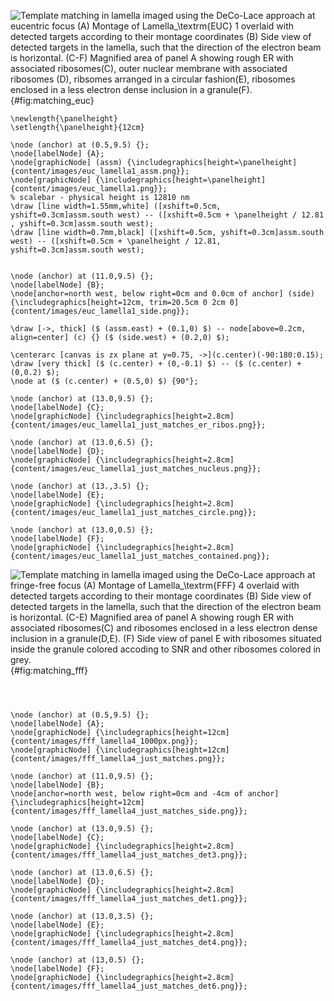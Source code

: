 
![Template matching in lamella imaged using the DeCo-Lace approach at eucentric
focus (A) Montage of Lamella$_\textrm{EUC}$ 1 overlaid with detected targets according to
their montage coordinates (B) Side view of detected targets in the lamella, such that the
direction of the electron beam is horizontal. (C-F) Magnified area of panel A
showing rough ER with associated ribosomes(C), outer nuclear membrane with
associated ribosomes (D), ribsomes arranged in a circular fashion(E), ribosomes
enclosed in a less electron dense inclusion in a granule(F). ](tikz:matching_euc){#fig:matching_euc}

```{.tikz-figure #matching_euc width=17cm height=10cm draft=false}
\newlength{\panelheight}
\setlength{\panelheight}{12cm}

\node (anchor) at (0.5,9.5) {}; 
\node[labelNode] {A};
\node[graphicNode] (assm) {\includegraphics[height=\panelheight]{content/images/euc_lamella1_assm.png}};
\node[graphicNode] {\includegraphics[height=\panelheight]{content/images/euc_lamella1.png}};
% scalebar - physical height is 12810 nm
\draw [line width=1.55mm,white] ([xshift=0.5cm, yshift=0.3cm]assm.south west) -- ([xshift=0.5cm + \panelheight / 12.81 , yshift=0.3cm]assm.south west);
\draw [line width=0.7mm,black] ([xshift=0.5cm, yshift=0.3cm]assm.south west) -- ([xshift=0.5cm + \panelheight / 12.81, yshift=0.3cm]assm.south west);


\node (anchor) at (11.0,9.5) {}; 
\node[labelNode] {B};
\node[anchor=north west, below right=0cm and 0.0cm of anchor] (side) {\includegraphics[height=12cm, trim=20.5cm 0 2cm 0]{content/images/euc_lamella1_side.png}};

\draw [->, thick] ($ (assm.east) + (0.1,0) $) -- node[above=0.2cm, align=center] (c) {} ($ (side.west) + (0.2,0) $);

\centerarc [canvas is zx plane at y=0.75, ->](c.center)(-90:180:0.15);
\draw [very thick] ($ (c.center) + (0,-0.1) $) -- ($ (c.center) + (0,0.2) $);
\node at ($ (c.center) + (0.5,0) $) {90°};

\node (anchor) at (13.0,9.5) {}; 
\node[labelNode] {C};
\node[graphicNode] {\includegraphics[height=2.8cm]{content/images/euc_lamella1_just_matches_er_ribos.png}};

\node (anchor) at (13.0,6.5) {}; 
\node[labelNode] {D};
\node[graphicNode] {\includegraphics[height=2.8cm]{content/images/euc_lamella1_just_matches_nucleus.png}};

\node (anchor) at (13.,3.5) {}; 
\node[labelNode] {E};
\node[graphicNode] {\includegraphics[height=2.8cm]{content/images/euc_lamella1_just_matches_circle.png}};

\node (anchor) at (13.0,0.5) {}; 
\node[labelNode] {F};
\node[graphicNode] {\includegraphics[height=2.8cm]{content/images/euc_lamella1_just_matches_contained.png}};

```


![Template matching in lamella imaged using the DeCo-Lace approach at fringe-free
focus (A) Montage of Lamella$_\textrm{FFF}$ 4 overlaid with detected targets according to
their montage coordinates (B) Side view of detected targets in the lamella, such that the
direction of the electron beam is horizontal. (C-E) Magnified area of panel A
showing rough ER with associated ribosomes(C) and ribosomes
enclosed in a less electron dense inclusion in a granule(D,E). (F) Side view of
panel E with ribosomes situated inside the granule colored accoding
to SNR and other ribosomes colored in grey.](tikz:matching_fff){#fig:matching_fff}

```{.tikz-figure #matching_fff width=17cm height=10cm draft=false}



\node (anchor) at (0.5,9.5) {}; 
\node[labelNode] {A};
\node[graphicNode] {\includegraphics[height=12cm]{content/images/fff_lamella4_1000px.png}};
\node[graphicNode] {\includegraphics[height=12cm]{content/images/fff_lamella4_just_matches.png}};

\node (anchor) at (11.0,9.5) {}; 
\node[labelNode] {B};
\node[anchor=north west, below right=0cm and -4cm of anchor] {\includegraphics[height=12cm]{content/images/fff_lamella4_just_matches_side.png}};

\node (anchor) at (13.0,9.5) {}; 
\node[labelNode] {C};
\node[graphicNode] {\includegraphics[height=2.8cm]{content/images/fff_lamella4_just_matches_det3.png}};

\node (anchor) at (13.0,6.5) {}; 
\node[labelNode] {D};
\node[graphicNode] {\includegraphics[height=2.8cm]{content/images/fff_lamella4_just_matches_det1.png}};

\node (anchor) at (13.0,3.5) {}; 
\node[labelNode] {E};
\node[graphicNode] {\includegraphics[height=2.8cm]{content/images/fff_lamella4_just_matches_det4.png}};

\node (anchor) at (13,0.5) {}; 
\node[labelNode] {F};
\node[graphicNode] {\includegraphics[height=2.8cm]{content/images/fff_lamella4_just_matches_det6.png}};

```